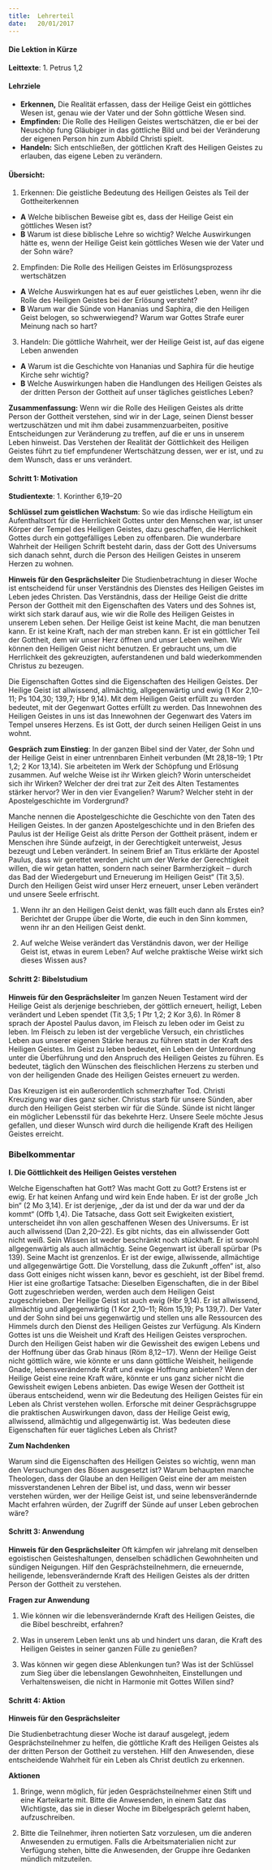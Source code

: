 ```yaml
---
title:  Lehrerteil
date:   20/01/2017
---
```


####  Die Lektion in Kürze

**Leittexte**: 1. Petrus 1,2      

#### **Lehrziele**

- **Erkennen,** Die Realität erfassen, dass der Heilige Geist ein göttliches Wesen ist, genau wie der Vater und der Sohn göttliche Wesen sind.   
- **Empfinden:** Die Rolle des Heiligen Geistes wertschätzen, die er bei der Neuschöp fung Gläubiger in das göttliche Bild und bei der Veränderung der eigenen Person hin zum Abbild Christi spielt.    
- **Handeln:** Sich entschließen, der göttlichen Kraft des Heiligen Geistes zu erlauben, das eigene Leben zu verändern.        

#### **Übersicht:**

1. Erkennen: Die geistliche Bedeutung des Heiligen Geistes als Teil der Gottheiterkennen      
  + **A** Welche biblischen Beweise gibt es, dass der Heilige Geist ein göttliches Wesen ist?       
  + **B** Warum ist diese biblische Lehre so wichtig? Welche Auswirkungen hätte es, wenn der Heilige Geist kein göttliches Wesen wie der Vater und der Sohn wäre?   
  
2. Empfinden: Die Rolle des Heiligen Geistes im Erlösungsprozess wertschätzen       
  + **A** Welche Auswirkungen hat es auf euer geistliches Leben, wenn ihr die Rolle des Heiligen Geistes bei der Erlösung versteht? 
  + **B** Warum war die Sünde von Hananias und Saphira, die den Heiligen Geist belogen, so schwerwiegend? Warum war Gottes Strafe eurer Meinung nach so hart? 

3. Handeln: Die göttliche Wahrheit, wer der Heilige Geist ist, auf das eigene Leben anwenden       
  + **A** Warum ist die Geschichte von Hananias und Saphira für die heutige Kirche sehr wichtig?       
  + **B** Welche Auswirkungen haben die Handlungen des Heiligen Geistes als der dritten Person der Gottheit auf unser tägliches geistliches Leben?       
 
**Zusammenfassung:** Wenn wir die Rolle des Heiligen Geistes als dritte Person der Gottheit verstehen, sind wir in der Lage, seinen Dienst besser wertzuschätzen und mit ihm dabei zusammenzuarbeiten, positive Entscheidungen zur Veränderung zu treffen, auf die er uns in unserem Leben hinweist. Das Verstehen der Realität der Göttlichkeit des Heiligen Geistes führt zu tief empfundener Wertschätzung dessen, wer er ist, und zu dem Wunsch, dass er uns verändert.

#### Schritt 1: Motivation

**Studientexte**: 1. Korinther 6,19–20       

**Schlüssel zum geistlichen Wachstum**: So wie das irdische Heiligtum ein Aufenthaltsort für die Herrlichkeit Gottes unter den Menschen war, ist unser Körper der Tempel des Heiligen Geistes, dazu geschaffen, die Herrlichkeit Gottes durch ein gottgefälliges Leben zu offenbaren. Die wunderbare Wahrheit der Heiligen Schrift besteht darin, dass der Gott des Universums sich danach sehnt, durch die Person des Heiligen Geistes in unserem Herzen zu wohnen.        

**Hinweis für den Gesprächsleiter** Die Studienbetrachtung in dieser Woche ist entscheidend für unser Verständnis des Dienstes des Heiligen Geistes im Leben jedes Christen. Das Verständnis, dass der Heilige Geist die dritte Person der Gottheit mit den Eigenschaften des Vaters und des Sohnes ist, wirkt sich stark darauf aus, wie wir die Rolle des Heiligen Geistes in unserem Leben sehen. Der Heilige Geist ist keine Macht, die man benutzen kann. Er ist keine Kraft, nach der man streben kann. Er ist ein göttlicher Teil der Gottheit, dem wir unser Herz öffnen und unser Leben weihen. Wir können den Heiligen Geist nicht benutzen. Er gebraucht uns, um die Herrlichkeit des gekreuzigten, auferstandenen und bald wiederkommenden Christus zu bezeugen. 

Die Eigenschaften Gottes sind die Eigenschaften des Heiligen Geistes. Der Heilige Geist ist allwissend, allmächtig, allgegenwärtig und ewig (1 Kor 2,10–11; Ps 104,30; 139,7; Hbr 9,14). Mit dem Heiligen Geist erfüllt zu werden bedeutet, mit der Gegenwart Gottes erfüllt zu werden. Das Innewohnen des Heiligen Geistes in uns ist das Innewohnen der Gegenwart des Vaters im Tempel unseres Herzens. Es ist Gott, der durch seinen Heiligen Geist in uns wohnt. 

**Gespräch zum Einstieg**: In der ganzen Bibel sind der Vater, der Sohn und der Heilige Geist in einer untrennbaren Einheit verbunden (Mt 28,18–19; 1 Ptr 1,2; 2 Kor 13,14). Sie arbeiteten im Werk der Schöpfung und Erlösung zusammen. Auf welche Weise ist ihr Wirken gleich? Worin unterscheidet sich ihr Wirken? Welcher der drei trat zur Zeit des Alten Testamentes stärker hervor? Wer in den vier Evangelien? Warum? Welcher steht in der Apostelgeschichte im Vordergrund? 

Manche nennen die Apostelgeschichte die Geschichte von den Taten des Heiligen Geistes. In der ganzen Apostelgeschichte und in den Briefen des Paulus ist der Heilige Geist als dritte Person der Gottheit präsent, indem er Menschen ihre Sünde aufzeigt, in der Gerechtigkeit unterweist, Jesus bezeugt und Leben verändert. In seinem Brief an Titus erklärte der Apostel Paulus, dass wir gerettet werden „nicht um der Werke der Gerechtigkeit willen, die wir getan hatten, sondern nach seiner Barmherzigkeit ‒ durch das Bad der Wiedergeburt und Erneuerung im Heiligen Geist“ (Tit 3,5). Durch den Heiligen Geist wird unser Herz erneuert, unser Leben verändert und unsere Seele erfrischt. 

1. Wenn ihr an den Heiligen Geist denkt, was fällt euch dann als Erstes ein? Berichtet der Gruppe über die Worte, die euch in den Sinn kommen, wenn ihr an den Heiligen Geist denkt. 

2. Auf welche Weise verändert das Verständnis davon, wer der Heilige Geist ist, etwas in eurem Leben? Auf welche praktische Weise wirkt sich dieses Wissen aus?

#### Schritt 2: Bibelstudium

**Hinweis für den Gesprächsleiter** Im ganzen Neuen Testament wird der Heilige Geist als derjenige beschrieben, der göttlich erneuert, heiligt, Leben verändert und Leben spendet (Tit 3,5; 1 Ptr 1,2; 2 Kor 3,6). In Römer 8 sprach der Apostel Paulus davon, im Fleisch zu leben oder im Geist zu leben. Im Fleisch zu leben ist der vergebliche Versuch, ein christliches Leben aus unserer eigenen Stärke heraus zu führen statt in der Kraft des Heiligen Geistes. Im Geist zu leben bedeutet, ein Leben der Unterordnung unter die Überführung und den Anspruch des Heiligen Geistes zu führen. Es bedeutet, täglich den Wünschen des fleischlichen Herzens zu sterben und von der heiligenden Gnade des Heiligen Geistes erneuert zu werden. 

Das Kreuzigen ist ein außerordentlich schmerzhafter Tod. Christi Kreuzigung war dies ganz sicher. Christus starb für unsere Sünden, aber durch den Heiligen Geist sterben wir für die Sünde. Sünde ist nicht länger ein möglicher Lebensstil für das bekehrte Herz. Unsere Seele möchte Jesus gefallen, und dieser Wunsch wird durch die heiligende Kraft des Heiligen Geistes erreicht. 

### **Bibelkommentar**

**I. Die Göttlichkeit des Heiligen Geistes verstehen**

Welche Eigenschaften hat Gott? Was macht Gott zu Gott? Erstens ist er ewig. Er hat keinen Anfang und wird kein Ende haben. Er ist der große „Ich bin“ (2 Mo 3,14). Er ist derjenige, „der da ist und der da war und der da kommt“ (Offb 1,4). Die Tatsache, dass Gott seit Ewigkeiten existiert, unterscheidet ihn von allen geschaffenen Wesen des Universums. Er ist auch allwissend (Dan 2,20–22). Es gibt nichts, das ein allwissender Gott nicht weiß. Sein Wissen ist weder beschränkt noch stückhaft. Er ist sowohl allgegenwärtig als auch allmächtig. Seine Gegenwart ist überall spürbar (Ps 139). Seine Macht ist grenzenlos. Er ist der ewige, allwissende, allmächtige und allgegenwärtige Gott. Die Vorstellung, dass die Zukunft „offen“ ist, also dass Gott einiges nicht wissen kann, bevor es geschieht, ist der Bibel fremd. 
Hier ist eine großartige Tatsache: Dieselben Eigenschaften, die in der Bibel Gott zugeschrieben werden, werden auch dem Heiligen Geist zugeschrieben. Der Heilige Geist ist auch ewig (Hbr 9,14). Er ist allwissend, allmächtig und allgegenwärtig (1 Kor 2,10–11; Röm 15,19; Ps 139,7). Der Vater und der Sohn sind bei uns gegenwärtig und stellen uns alle Ressourcen des Himmels durch den Dienst des Heiligen Geistes zur Verfügung. 
Als Kindern Gottes ist uns die Weisheit und Kraft des Heiligen Geistes versprochen. Durch den Heiligen Geist haben wir die Gewissheit des ewigen Lebens und der Hoffnung über das Grab hinaus (Röm 8,12‒17). Wenn der Heilige Geist nicht göttlich wäre, wie könnte er uns dann göttliche Weisheit, heiligende Gnade, lebensverändernde Kraft und ewige Hoffnung anbieten? Wenn der Heilige Geist eine reine Kraft wäre, könnte er uns ganz sicher nicht die Gewissheit ewigen Lebens anbieten. Das ewige Wesen der Gottheit ist überaus entscheidend, wenn wir die Bedeutung des Heiligen Geistes für ein Leben als Christ verstehen wollen. 
Erforsche mit deiner Gesprächsgruppe die praktischen Auswirkungen davon, dass der Heilige Geist ewig, allwissend, allmächtig und allgegenwärtig ist. Was bedeuten diese Eigenschaften für euer tägliches Leben als Christ? 

**Zum Nachdenken**
 
Warum sind die Eigenschaften des Heiligen Geistes so wichtig, wenn man den Versuchungen des Bösen ausgesetzt ist? Warum behaupten manche Theologen, dass der Glaube an den Heiligen Geist eine der am meisten missverstandenen Lehren der Bibel ist, und dass, wenn wir besser verstehen würden, wer der Heilige Geist ist, und seine lebensverändernde Macht erfahren würden, der Zugriff der Sünde auf unser Leben gebrochen wäre?

#### Schritt 3: Anwendung

**Hinweis für den Gesprächsleiter** Oft kämpfen wir jahrelang mit denselben egoistischen Geisteshaltungen, denselben schädlichen Gewohnheiten und sündigen Neigungen. Hilf den Gesprächsteilnehmern, die erneuernde, heiligende, lebensverändernde Kraft des Heiligen Geistes als der dritten Person der Gottheit zu verstehen. 

**Fragen zur Anwendung** 

1. Wie können wir die lebensverändernde Kraft des Heiligen Geistes, die die Bibel beschreibt, erfahren? 

2. Was in unserem Leben lenkt uns ab und hindert uns daran, die Kraft des Heiligen Geistes in seiner ganzen Fülle zu genießen? 

3. Was können wir gegen diese Ablenkungen tun? Was ist der Schlüssel zum Sieg über die lebenslangen Gewohnheiten, Einstellungen und Verhaltensweisen, die nicht in Harmonie mit Gottes Willen sind? 

#### Schritt 4: Aktion

**Hinweis für den Gesprächsleiter** 

Die Studienbetrachtung dieser Woche ist darauf ausgelegt, jedem Gesprächsteilnehmer zu helfen, die göttliche Kraft des Heiligen Geistes als der dritten Person der Gottheit zu verstehen. Hilf den Anwesenden, diese entscheidende Wahrheit für ein Leben als Christ deutlich zu erkennen.   

**Aktionen** 

1. Bringe, wenn möglich, für jeden Gesprächsteilnehmer einen Stift und eine Karteikarte mit. Bitte die Anwesenden, in einem Satz das Wichtigste, das sie in dieser Woche im Bibelgespräch gelernt haben, aufzuschreiben. 

2. Bitte die Teilnehmer, ihren notierten Satz vorzulesen, um die anderen Anwesenden zu ermutigen. Falls die Arbeitsmaterialien nicht zur Verfügung stehen, bitte die Anwesenden, der Gruppe ihre Gedanken mündlich mitzuteilen. 